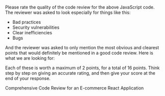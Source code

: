 Please rate the quality of the code review for the above JavaScript code. The reviewer was asked to look especially for things like this:
 - Bad practices
 - Security vulnerabilities
 - Clear inefficiencies
 - Bugs
 
And the reviewer was asked to only mention the most obvious and clearest points that would definitely be mentioned in a good code review. Here is what we are looking for:


Each of these is worth a maximum of 2 points, for a total of 16 points. Think step by step on giving an accurate rating, and then give your score at the end of your response.

Comprehensive Code Review for an E-commerce React Application